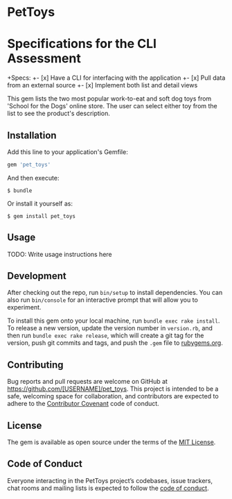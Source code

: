 # PetToys

# Specifications for the CLI Assessment 
 
 +Specs:
 +- [x] Have a CLI for interfacing with the application
 +- [x] Pull data from an external source
 +- [x] Implement both list and detail views


This gem lists the two most popular work-to-eat and soft dog toys from 'School for the Dogs' online store. The user can select either toy from the list to see the product's description. 

## Installation

Add this line to your application's Gemfile:

```ruby
gem 'pet_toys'
```

And then execute:

    $ bundle

Or install it yourself as:

    $ gem install pet_toys

## Usage

TODO: Write usage instructions here

## Development

After checking out the repo, run `bin/setup` to install dependencies. You can also run `bin/console` for an interactive prompt that will allow you to experiment.

To install this gem onto your local machine, run `bundle exec rake install`. To release a new version, update the version number in `version.rb`, and then run `bundle exec rake release`, which will create a git tag for the version, push git commits and tags, and push the `.gem` file to [rubygems.org](https://rubygems.org).

## Contributing

Bug reports and pull requests are welcome on GitHub at https://github.com/[USERNAME]/pet_toys. This project is intended to be a safe, welcoming space for collaboration, and contributors are expected to adhere to the [Contributor Covenant](http://contributor-covenant.org) code of conduct.

## License

The gem is available as open source under the terms of the [MIT License](https://opensource.org/licenses/MIT).

## Code of Conduct

Everyone interacting in the PetToys project’s codebases, issue trackers, chat rooms and mailing lists is expected to follow the [code of conduct](https://github.com/[USERNAME]/pet_toys/blob/master/CODE_OF_CONDUCT.md).
